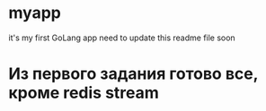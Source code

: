 # myapp
it's my first GoLang app
need to update this readme file soon
# Из первого задания готово все, кроме redis stream
